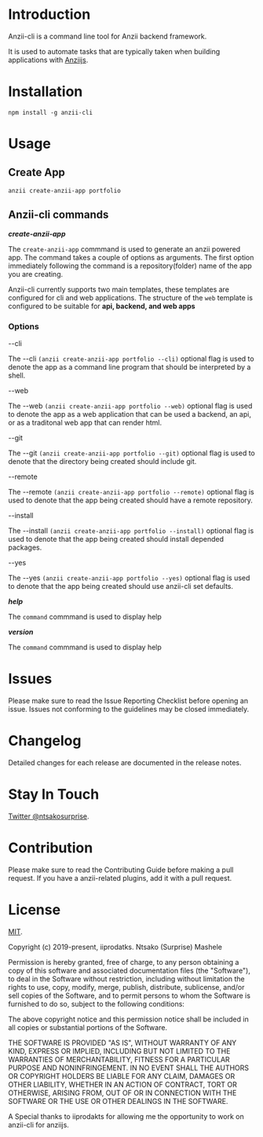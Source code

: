 
# Introduction



Anzii-cli is a command line tool for Anzii backend framework. 

It is used to automate tasks that are typically taken when building applications with [Anziijs](https://www.npmjs.com/package/anzii).


# Installation 

  ```
  npm install -g anzii-cli 
  
  ```

# Usage 

## Create App

  `anzii create-anzii-app portfolio` 

## Anzii-cli commands

***create-anzii-app***

 The `create-anzii-app` commmand is used to generate an anzii powered app. The command takes a couple of options as arguments. The first option immediately following the command is a repository(folder) name of the app you are creating.

 Anzii-cli currently supports two main templates, these templates are configured for cli and web applications. The structure of the `web` template is configured to be suitable for **api, backend, and web apps**

### Options 

--cli

The --cli `(anzii create-anzii-app portfolio --cli)` optional flag is used to denote the app as a command line program that should be interpreted by a shell. 

--web

The --web `(anzii create-anzii-app portfolio --web)` optional flag is used to denote the app as a web application that can be used a backend, an api, or as a traditonal web app that can render html. 

--git

The --git `(anzii create-anzii-app portfolio --git)` optional flag is used to denote that the directory being created should include git. 

--remote

The --remote `(anzii create-anzii-app portfolio --remote)` optional flag is used to denote that the app being created should have a remote repository. 

--install 

The --install `(anzii create-anzii-app portfolio --install)` optional flag is used to denote that the app being created should install depended  packages.

--yes 

The --yes `(anzii create-anzii-app portfolio --yes)` optional flag is used to denote that the app being created should use anzii-cli set defaults. 


***help***

 The `command` commmand is used to display help 

***version***

 The `command` commmand is used to display help 



# Issues

Please make sure to read the Issue Reporting Checklist before opening an issue. Issues not conforming to the guidelines may be closed immediately.

# Changelog

Detailed changes for each release are documented in the release notes.


# Stay In Touch

[Twitter @ntsakosurprise](https://twitter.com/ntsakosurprise).




# Contribution

Please make sure to read the Contributing Guide before making a pull request. If you have a anzii-related plugins, add it with a pull request.
 

# License 

[MIT](https://.github.com/).


Copyright (c) 2019-present, iiprodatks. Ntsako (Surprise) Mashele 

Permission is hereby granted, free of charge, to any person obtaining a copy of this software and associated documentation files (the "Software"), to deal in the Software without restriction, including without limitation the rights to use, copy, modify, merge, publish, distribute, sublicense, and/or sell copies of the Software, and to permit persons to whom the Software is furnished to do so, subject to the following conditions:

The above copyright notice and this permission notice shall be included in all copies or substantial portions of the Software.

THE SOFTWARE IS PROVIDED "AS IS", WITHOUT WARRANTY OF ANY KIND, EXPRESS OR IMPLIED, INCLUDING BUT NOT LIMITED TO THE WARRANTIES OF MERCHANTABILITY, FITNESS FOR A PARTICULAR PURPOSE AND NONINFRINGEMENT. IN NO EVENT SHALL THE AUTHORS OR COPYRIGHT HOLDERS BE LIABLE FOR ANY CLAIM, DAMAGES OR OTHER LIABILITY, WHETHER IN AN ACTION OF CONTRACT, TORT OR OTHERWISE, ARISING FROM, OUT OF OR IN CONNECTION WITH THE SOFTWARE OR THE USE OR OTHER DEALINGS IN THE SOFTWARE.

A Special thanks to iiprodakts for allowing me the opportunity to work on anzii-cli for anziijs.